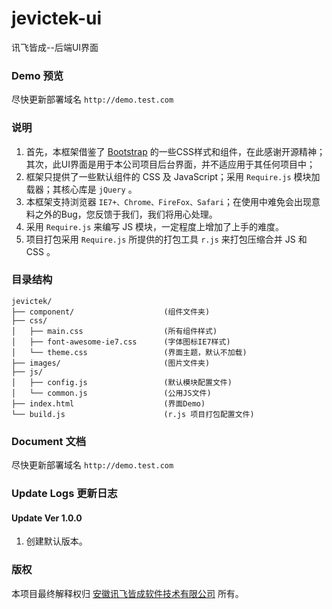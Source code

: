 # jevictek-ui
讯飞皆成--后端UI界面

### Demo 预览
尽快更新部署域名 ``http://demo.test.com``

### 说明
1. 首先，本框架借鉴了 [Bootstrap](http://getbootstrap.com/) 的一些CSS样式和组件，在此感谢开源精神；其次，此UI界面是用于本公司项目后台界面，并不适应用于其任何项目中；
2. 框架只提供了一些默认组件的 CSS 及 JavaScript；采用 ``Require.js`` 模块加载器；其核心库是 ``jQuery`` 。
3. 本框架支持浏览器 ``IE7+、Chrome、FireFox、Safari``；在使用中难免会出现意料之外的Bug，您反馈于我们，我们将用心处理。
4. 采用 ``Require.js`` 来编写 JS 模块，一定程度上增加了上手的难度。
5. 项目打包采用 ``Require.js`` 所提供的打包工具 ``r.js`` 来打包压缩合并 JS 和 CSS
。

### 目录结构
```
jevictek/
├── component/                    (组件文件夹)
├── css/
│   ├── main.css                  (所有组件样式)
│   ├── font-awesome-ie7.css      (字体图标IE7样式)
│   └── theme.css                 (界面主题，默认不加载)   
├── images/                       (图片文件夹)
├── js/
│   ├── config.js                 (默认模块配置文件)
│   └── common.js                 (公用JS文件)
├── index.html                    (界面Demo)
└── build.js                      (r.js 项目打包配置文件)
```

### Document 文档
尽快更新部署域名 ``http://demo.test.com``

### Update Logs 更新日志
#### Update Ver 1.0.0
1. 创建默认版本。

### 版权
本项目最终解释权归 [安徽讯飞皆成软件技术有限公司](http://www.jevictek.com/) 所有。